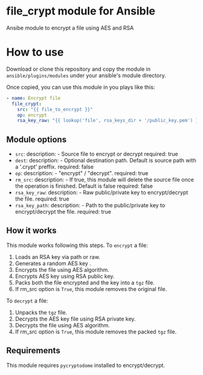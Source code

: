 # file_crypt module for Ansible
Ansibe module to encrypt a file using AES and RSA

# How to use
Download or clone this repository and copy the module in `ansible/plugins/modules` under your ansible's module directory.

Once copied, you can use this module in you plays like this:

```yml
- name: Encrypt file
  file_crypt:
    src: "{{ file_to_encrypt }}"
    op: encrypt
    rsa_key_raw: "{{ lookup('file', rsa_keys_dir + '/public_key.pem') }}"
```


## Module options
- `src`:
    description:
        - Source file to encrypt or decrypt
    required: true
- `dest`:
    description:
        - Optional destination path. Default is source path with a '.crypt' preffix.
    required: false
- `op`:
    description:
        - "encrypt" / "decrypt".
    required: true
- `rm_src`:
    description:
        - If true, this module will delete the source file once the operation is finished. Default is false
    required: false
- `rsa_key_raw`:
    description:
        - Raw public/private key to encrypt/decrypt the file.
    required: true
- `rsa_key_path`:
    description:
        - Path to the public/private key to encrypt/decrypt the file.
    required: true

## How it works
This module works following this steps. To `encrypt` a file:
1. Loads an RSA key via path or raw.
2. Generates a random AES key .
3. Encrypts the file using AES algorithm.
4. Encrypts AES key using RSA public key.
5. Packs both the file encrypted and the key into a `tgz` file.
6. If rm_src option is `True`, this module removes the original file.

To `decrypt` a file:
1. Unpacks the `tgz` file.
2. Decrypts the AES key file using RSA private key.
3. Decrypts the file using AES algorithm.
4. If rm_src option is `True`, this module removes the packed `tgz` file.

## Requirements

This module requires `pycryptodome` installed to encrypt/decrypt.
